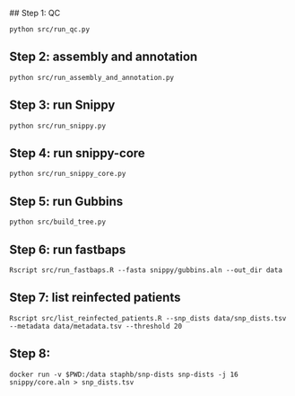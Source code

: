 ## Step 1: QC

```
python src/run_qc.py
```

## Step 2: assembly and annotation

```
python src/run_assembly_and_annotation.py
```

## Step 3: run Snippy

```
python src/run_snippy.py
```

## Step 4: run snippy-core

```
python src/run_snippy_core.py
```

## Step 5: run Gubbins

```
python src/build_tree.py
```

## Step 6: run fastbaps

```
Rscript src/run_fastbaps.R --fasta snippy/gubbins.aln --out_dir data
```

## Step 7: list reinfected patients
```
Rscript src/list_reinfected_patients.R --snp_dists data/snp_dists.tsv --metadata data/metadata.tsv --threshold 20
```

## Step 8:
`docker run -v $PWD:/data staphb/snp-dists snp-dists -j 16 snippy/core.aln > snp_dists.tsv`